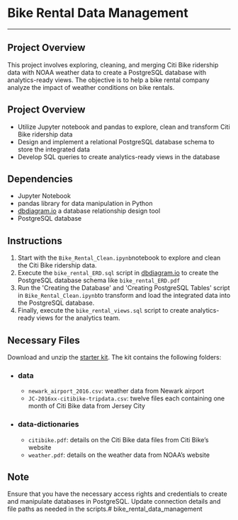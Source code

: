# Bike Rental Data Management
---
## Project Overview
This project involves exploring, cleaning, and merging Citi Bike ridership data with NOAA weather data to create a PostgreSQL database with analytics-ready views. The objective is to help a bike rental company analyze the impact of weather conditions on bike rentals. 

## Project Overview
* Utilize Jupyter notebook and pandas to explore, clean and transform Citi Bike ridership data
* Design and implement a relational PostgreSQL database schema to store the integrated data
* Develop SQL queries to create analytics-ready views in the database

## Dependencies
* Jupyter Notebook
* pandas library for data manipulation in Python
* [dbdiagram.io](https://dbdiagram.io) a database relationship design tool
* PostgreSQL database

## Instructions
1. Start with the `Bike_Rental_Clean.ipynb`notebook to explore and clean the Citi Bike ridership data.
2. Execute the `bike_rental_ERD.sql` script in [dbdiagram.io](https://dbdiagram.io) to create the PostgreSQL database schema like `bike_rental_ERD.pdf`
3. Run the 'Creating the Database' and 'Creating PostgreSQL Tables' script in `Bike_Rental_Clean.ipynb`to transform and load the integrated data into the PostgreSQL database.
4. Finally, execute the `bike_rental_views.sql` script to create analytics-ready views for the analytics team.

## Necessary Files
Download and unzip the [starter kit](https://www.example.com). The kit contains the following folders:

* ### data
	* `newark_airport_2016.csv`: weather data from Newark airport
	* `JC-2016xx-citibike-tripdata.csv`: twelve files each containing one month of Citi Bike data from Jersey City

* ### data-dictionaries
	* `citibike.pdf`: details on the Citi Bike data files from Citi Bike’s website
	* `weather.pdf`: details on the weather data from NOAA’s website

## Note
Ensure that you have the necessary access rights and credentials to create and manipulate databases in PostgreSQL. Update connection details and file paths as needed in the scripts.# bike_rental_data_management
